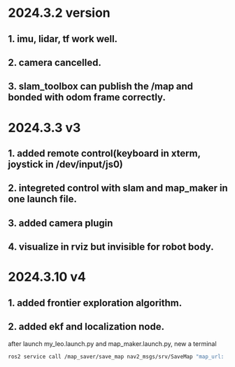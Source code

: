 # 2024.3.2 version
## 1. imu, lidar, tf work well.
## 2. camera cancelled.
## 3. slam_toolbox can publish the /map and bonded with odom frame correctly.
# 2024.3.3 v3
## 1. added remote control(keyboard in xterm, joystick in /dev/input/js0)
## 2. integreted control with slam and map_maker in one launch file.
## 3. added camera plugin
## 4. visualize in rviz but invisible for robot body.
# 2024.3.10 v4
## 1. added frontier exploration algorithm.
## 2. added ekf and localization node.

after launch my_leo.launch.py and map_maker.launch.py, new a terminal
```bash
ros2 service call /map_saver/save_map nav2_msgs/srv/SaveMap "map_url: './src/my_leo/maps/sim_map'"
```
